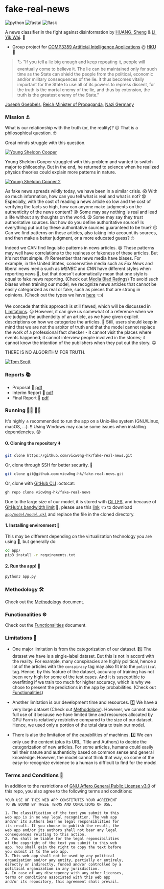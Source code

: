 # fake-real-news

![python](https://img.shields.io/badge/python-v3.8.6-yellow) ![fastai](https://img.shields.io/badge/fastai-v2.3.0-blue) ![flask](https://img.shields.io/badge/flask-v1.1.2-lightgrey)

A news classifier in the fight against disinformation by [HUANG, Sheng](https://github.com/vicw0ng-hk) & [LI, Yik Wai](https://github.com/liyikwai). :handshake:

- Group project for [COMP3359 Artificial Intelligence Applications](https://www.cs.hku.hk/index.php/programmes/course-offered?infile=2020/comp3359.html "COMP3359 Artificial Intelligence Applications [Section 2A, 2020]") @ [HKU](https://hku.hk "The University of Hong Kong") :school:

> :label: "If you tell a lie big enough and keep repeating it, people will eventually come to believe it. The lie can be maintained only for such time as the State can shield the people from the political, economic and/or military consequences of the lie. It thus becomes vitally important for the State to use all of its powers to repress dissent, for the truth is the mortal enemy of the lie, and thus by extension, the truth is the greatest enemy of the State."

[Joseph Goebbels](https://en.wikipedia.org/wiki/Joseph_Goebbels), [Reich Minister of Propaganda](https://en.wikipedia.org/wiki/Reich_Ministry_of_Public_Enlightenment_and_Propaganda), [Nazi Germany](https://en.wikipedia.org/wiki/Nazi_Germany)

### Mission :anchor:

What is our relationship with the truth (or, the reality)? :confused: That is a philosophical question. :nerd_face:

Great minds struggle with this question. 

[![Young Sheldon Cooper](https://img.youtube.com/vi/nO88009AJ80/0.jpg)](https://www.youtube.com/watch?v=nO88009AJ80)

Young Sheldon Cooper struggled with this problem and wanted to switch major to philosophy. But in the end, he returned to science when he realized physics theories could explain more patterns in nature. 

[![Young Sheldon Cooper 2](https://img.youtube.com/vi/Bx8HXPfc9LE/0.jpg)](https://www.youtube.com/watch?v=Bx8HXPfc9LE&t=140s)

As fake news spreads wildly today, we have been in a similar crisis. :scream: With so much information, how can you tell what is real and what is not? :fearful: Especially, with the cost of reading a news article so low and the cost of verifying the facts so high, how can anyone make judgments on the authenticity of the news content? :frowning_face: Some may say nothing is real and lead a life without any thoughts on the world. :tired_face: Some may say they trust authoritative sources. But how do you define authoritative source? Is everything put out by these authoritative sources guaranteed to be true? :confounded: Can we find patterns on these articles, also taking into account its sources, and then make a better judgment, or a more educated guess? :roll_eyes:

Indeed we CAN find linguistic patterns in news articles. :smiley: These patterns may well have correlations to the realness or fakeness of these articles. But it's not that simple. :upside_down_face: Remember that news media have biases. For example, in the United States, conservative media such as *Fox News* and liberal news media such as *MSNBC* and *CNN* have different styles when reporting news :cold_face:, but that doesn't automatically mean that one style is equal to fake news reporting. (Check out [Media Biad Ratings](https://www.allsides.com/media-bias/media-bias-ratings)) To avoid such biases when training our model, we recognize news articles that cannot be easily categorized as real or fake, such as pieces that are strong in opinions. (Check out the types we have [here](METHOD.md#types) :point_left:)

We concede that this approach is still flawed, which will be discussed in [Limitations](#limitations-triangular_ruler). :expressionless: However, it can give us somewhat of a reference when we are judging the authenticity of an article, as we have given explicit descriptions on how we categorize the articles. :slightly_smiling_face: Still, users should keep in mind that we are not the arbitor of truth and that the model cannot replace the work of a professional fact checker - it cannot visit the places where events happened; it cannot interview people involved in the stories; it cannot know the intention of the publishers when they put out the story. :upside_down_face:

THERE IS NO ALGORITHM FOR TRUTH. 

[![Tom Scott](https://img.youtube.com/vi/leX541Dr2rU/0.jpg)](https://www.youtube.com/watch?v=leX541Dr2rU&t=3377s)

### Reports :books:

- Proposal :bookmark_tabs: [pdf](reports/proposal.pdf)
- Interim Report :bookmark_tabs: [pdf](reports/prototype.pdf)
- Final Report :bookmark_tabs: [pdf](reports/final.pdf)

### Running :running_man: :running_woman:

It's highly :top: recommended to run the app on a Unix-like system (GNU/Linux, macOS, ...). :bangbang: Using Windows may cause some issues when installing dependencies. :cry:

#### 0. Cloning the repository :arrow_down:

```bash
git clone https://github.com/vicw0ng-hk/fake-real-news.git
```

Or, clone through SSH for better security. :closed_lock_with_key:

```bash
git clone git@github.com:vicw0ng-hk/fake-real-news.git
```

Or, clone with [GitHub CLI](https://cli.github.com/) :octocat:

```bash
gh repo clone vicw0ng-hk/fake-real-news
```

Due to the large size of our model, it is stored with [Git LFS](https://docs.github.com/en/github/managing-large-files/versioning-large-files), and because of [GitHub's bandwidth limit](https://docs.github.com/en/github/managing-large-files/about-storage-and-bandwidth-usage) :construction:, please use this [link](https://drive.google.com/file/d/1iKYjwwRu4ihJApT1ZoZosCAPXkhX9qAk/view?usp=sharing) :point_left: to download [`app/model/model.pkl`](app/model/model.pkl) and replace the file in the cloned directory. 

#### 1. Installing environment :palm_tree:

This may be different depending on the virtualization technology you are using :shrug:, but generally do
```bash
cd app/
pip3 install -r requirements.txt
```

#### 2. Run the app! :bullettrain_front:

```bash
python3 app.py
```

### Methodology :hammer_and_wrench:

Check out the [Methodology](METHOD.md) document.

### Functionalities :gear:

Check out the [Functionalities](FUNCTION.md) document. 

### Limitations :triangular_ruler:

- One major limitation is from the categorization of our dataset. :one: The dataset we have is a single-label dataset. But this is not in accord with the reality. For example, many conspiracies are highly political, hence a lot of the articles with the `conspiracy` tag may also fit into the `political` tag. Hence, by this feature of the dataset, accuracy of training has not been very high for some of the test cases. And it is susceptible to overfitting if we train too much for higher accuracy, which is why we chose to present the predictions in the app by probabilities. (Check out [Functionalities](FUNCTION.md))

- Another limitation is our development time and resources. :two: We have a very large dataset (Check out [Methodology](METHOD.md#data)). However, we cannot make full use of it because we have limited time and resourses allocated by GPU Farm is relatively restrictive compared to the size of our dataset. Hence, we used only a portion of the total data to train our model. 

- There is also the limitation of the capabilities of machines. :three: We can only use the content (plus its URL, Title and Authors) to decide the categorization of new articles. For some articles, humans could easily tell their nature and authenticity based on common sense and general knowledge. However, the model cannot think that way, so some of the easy-to-recognize evidence to a human is difficult to find for the model. 

### Terms and Conditions :scroll:

In addition to the restrictions of [GNU Affero General Public License v3.0](LICENSE) of this repo, you also agree to the following terms and conditions:

```
YOUR USE OF THIS WEB APP CONSTITUTES YOUR AGREEMENT 
TO BE BOUND BY THESE TERMS AND CONDITIONS OF USE.

1. The classification of the text you submit to this 
web app is in no way legal recognition. The web app 
and/or its authors bear no legal responsiblities for 
its result. If you choose to publish the result, the 
web app and/or its authors shall not bear any legal 
consequences relating to this action.  
2. You shall be liable for the legal reponsibilities 
of the copyright of the text you submit to this web 
app. You shall gain the right to copy the text before 
you submit it to the web app. 
3. This web app shall not be used by any political 
organization and/or any entity, partially or entirely, 
directly or indirectly, funded and/or controlled by a 
political organization in any jurisdiction. 
4. In case of any discrepency with any other licenses, 
terms or conditions associated with this web app 
and/or its repository, this agreement shall prevail. 
```
